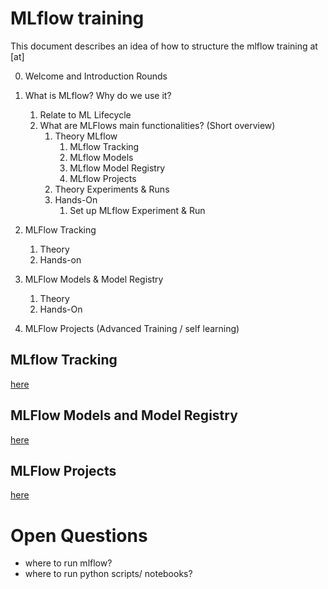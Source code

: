 # MLflow training

This document describes an idea of how to structure the mlflow training at [at]

0. Welcome and Introduction Rounds
1. What is MLflow? Why do we use it?
   1. Relate to ML Lifecycle
   2. What are MLFlows main functionalities? (Short overview)
      1. Theory MLflow
         1. MLflow Tracking
         2. MLflow Models
         3. MLflow Model Registry
         4. MLflow Projects
      2. Theory Experiments & Runs
      3. Hands-On
         1. Set up MLflow Experiment & Run

2. MLFlow Tracking
   1. Theory
   2. Hands-on
3. MLFlow Models & Model Registry
   1. Theory
   2. Hands-On
4. MLFlow Projects (Advanced Training / self learning)

## MLflow Tracking

[here](02-MLflow-Tracking/Readme.md)

## MLFlow Models and Model Registry

[here](03-MLflow-Models-and-Registry/Readme.md)

## MLFlow Projects

[here](02-MLflow-Projects/Readme.md)


# Open Questions

* where to run mlflow?
* where to run python scripts/ notebooks?

